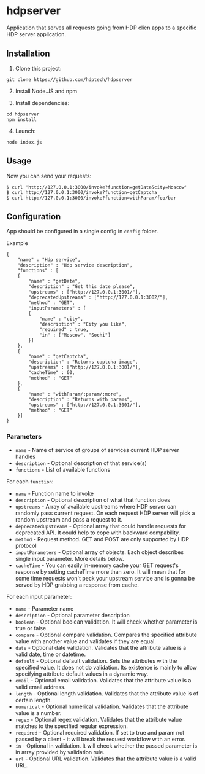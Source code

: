 # hdpserver

Application that serves all requests going from HDP clien apps
to a specific HDP server application.

## Installation 

1) Clone this project:

```
git clone https://github.com/hdptech/hdpserver
```

2) Install Node.JS and npm

3) Install dependencies:

```
cd hdpserver
npm install
```

4) Launch:

```
node index.js
```

## Usage

Now you can send your requests:

```
$ curl 'http://127.0.0.1:3000/invoke?function=getDate&city=Moscow'
$ curl http://127.0.0.1:3000/invoke?function=getCaptcha
$ curl http://127.0.0.1:3000/invoke?function=withParam/foo/bar
```

## Configuration

App should be configured in a single config in `config` folder.

Example

```
{
    "name" : "Hdp service", 
    "description" : "Hdp service description",
    "functions" : [
    {
        "name" : "getDate",
        "description" : "Get this date please",
        "upstreams" : ["http://127.0.0.1:3001/"],
        "deprecatedUpstreams" : ["http://127.0.0.1:3002/"],
        "method" : "GET",
        "inputParameters" : [
        { 
            "name" : "city", 
            "description" : "City you like",
            "required" : true,
            "in" : ["Moscow", "Sochi"]
        }]
    },
    { 
        "name" : "getCaptcha", 
        "description" : "Returns captcha image",
        "upstreams" : ["http://127.0.0.1:3001/"],
        "cacheTime" : 60,
        "method" : "GET"
    },
    { 
        "name" : "withParam/:param/:more",
        "description" : "Returns with params",
        "upstreams" : ["http://127.0.0.1:3001/"],
        "method" : "GET"
    }]
}
```

### Parameters

- `name` - Name of service of groups of services current HDP server handles
- `description` - Optional description of that service(s)
- `functions` - List of available functions

For each `function`:

- `name` - Function name to invoke
- `description` - Optional description of what that function does
- `upstreams` - Array of available upstreams where HDP server can randomly pass
current request. On each request HDP server will pick a random upstream and
pass a request to it.
- `deprecatedUpstreams` - Optional array that could handle requests for deprecated
API. It could help to cope with backward compability.
- `method` - Request method. GET and POST are only supported by HDP protocol
- `inputParameters` - Optional array of objects. Each object describes single
input parameter. More details below.
- `cacheTime` - You can easily in-memory cache your GET request's response by
setting cacheTime more than zero. It will mean that for some time requests won't
peck your upstream service and is gonna be served by HDP grabbing a response
from cache.

For each input parameter:

- `name` - Parameter name
- `description` - Optional parameter description
- `boolean` - Optional boolean validation. It will check whether parameter is true or false.
- `compare` - Optional compare validation. Compares the specified attribute value with another
value and validates if they are equal.
- `date` - Optional date validation. Validates that the attribute value is a valid date,
time or datetime.
- `default` - Optional default validation. Sets the attributes with the specified value.
It does not do validation. Its existence is mainly to allow specifying
attribute default values in a dynamic way.
- `email` - Optional email validation. Validates that the attribute value is a valid
email address.
- `length` - Optional length validation. Validates that the attribute value is of
certain length.
- `numerical` - Optional numerical validation. Validates that the attribute value is a number.
- `regex` - Optional regex validation. Validates that the attribute value
matches to the specified regular expression.
- `required` - Optional required validation. If set to true and param not passed
by a client - it will break the request workflow with an error.
- `in` - Optional in validation. It will check whether the passed parameter is
in array provided by validation rule.
- `url` - Optional URL validation. Validates that the attribute value is
a valid URL.
